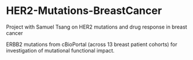 # HER2-Mutations-BreastCancer
Project with Samuel Tsang on HER2 mutations and drug response in breast cancer

ERBB2 mutations from cBioPortal (across 13 breast patient cohorts) for investigation of mutational functional impact. 

